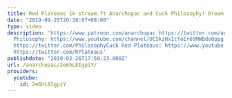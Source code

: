 ```yaml
---
title: Red Plateaus 1k stream ft Anarchopac and Cuck Philosophy! Dream Daddy [Mirror]
date: "2019-09-25T20:38:07+08:00"
type: video
description: 'https://www.patreon.com/anarchopac https://twitter.com/anarchopac Cuck
  Philosophy: https://www.youtube.com/channel/UCSkzHxIcfoEr69MWBdo0ppg https://www.patreon.com/cuck
  https://twitter.com/PhilosophyCuck Red Plateaus: https://www.youtube.com/channel/UCsln1E-ttrNPsMivrnf9V7w
  https://twitter.com/RPlateaus'
publishdate: "2019-02-26T17:50:23.000Z"
url: /anarchopac/2e6hL8IgpiY/
providers:
  youtube:
    id: 2e6hL8IgpiY
---
```

